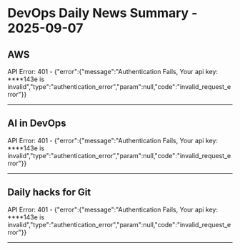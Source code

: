 # DevOps Daily News Summary - 2025-09-07

## AWS

API Error: 401 - {"error":{"message":"Authentication Fails, Your api key: ****143e is invalid","type":"authentication_error","param":null,"code":"invalid_request_error"}}

---

## AI in DevOps

API Error: 401 - {"error":{"message":"Authentication Fails, Your api key: ****143e is invalid","type":"authentication_error","param":null,"code":"invalid_request_error"}}

---

## Daily hacks for Git

API Error: 401 - {"error":{"message":"Authentication Fails, Your api key: ****143e is invalid","type":"authentication_error","param":null,"code":"invalid_request_error"}}

---

